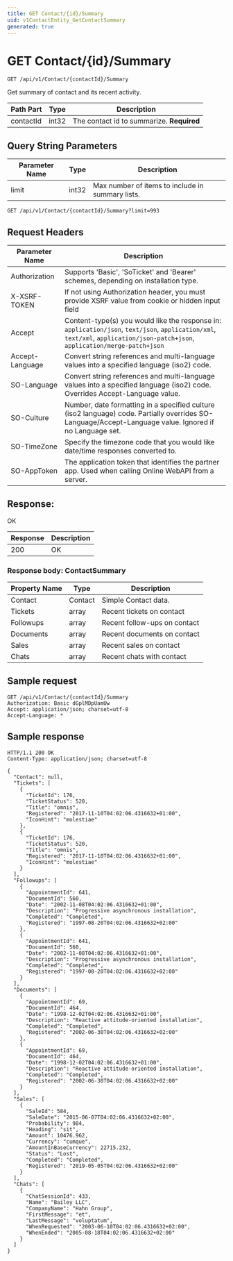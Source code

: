 ```yaml
---
title: GET Contact/{id}/Summary
uid: v1ContactEntity_GetContactSummary
generated: true
---
```


# GET Contact/{id}/Summary

```http
GET /api/v1/Contact/{contactId}/Summary
```

Get summary of contact and its recent activity.






| Path Part | Type | Description |
|-----------|------|-------------|
| contactId | int32 | The contact id to summarize. **Required** |


## Query String Parameters

| Parameter Name | Type |  Description |
|----------------|------|--------------|
| limit | int32 |  Max number of items to include in summary lists. |

```http
GET /api/v1/Contact/{contactId}/Summary?limit=993
```


## Request Headers

| Parameter Name | Description |
|----------------|-------------|
| Authorization  | Supports 'Basic', 'SoTicket' and 'Bearer' schemes, depending on installation type. |
| X-XSRF-TOKEN   | If not using Authorization header, you must provide XSRF value from cookie or hidden input field |
| Accept         | Content-type(s) you would like the response in: `application/json`, `text/json`, `application/xml`, `text/xml`, `application/json-patch+json`, `application/merge-patch+json` |
| Accept-Language | Convert string references and multi-language values into a specified language (iso2) code. |
| SO-Language | Convert string references and multi-language values into a specified language (iso2) code. Overrides Accept-Language value. |
| SO-Culture | Number, date formatting in a specified culture (iso2 language) code. Partially overrides SO-Language/Accept-Language value. Ignored if no Language set. |
| SO-TimeZone | Specify the timezone code that you would like date/time responses converted to. |
| SO-AppToken | The application token that identifies the partner app. Used when calling Online WebAPI from a server. |


## Response:

OK

| Response | Description |
|----------------|-------------|
| 200 | OK |

### Response body: ContactSummary

| Property Name | Type |  Description |
|----------------|------|--------------|
| Contact | Contact | Simple Contact data. |
| Tickets | array | Recent tickets on contact |
| Followups | array | Recent follow-ups on contact |
| Documents | array | Recent documents on contact |
| Sales | array | Recent sales on contact |
| Chats | array | Recent chats with contact |

## Sample request

```http!
GET /api/v1/Contact/{contactId}/Summary
Authorization: Basic dGplMDpUamUw
Accept: application/json; charset=utf-8
Accept-Language: *
```

## Sample response

```http_
HTTP/1.1 200 OK
Content-Type: application/json; charset=utf-8

{
  "Contact": null,
  "Tickets": [
    {
      "TicketId": 176,
      "TicketStatus": 520,
      "Title": "omnis",
      "Registered": "2017-11-10T04:02:06.4316632+01:00",
      "IconHint": "molestiae"
    },
    {
      "TicketId": 176,
      "TicketStatus": 520,
      "Title": "omnis",
      "Registered": "2017-11-10T04:02:06.4316632+01:00",
      "IconHint": "molestiae"
    }
  ],
  "Followups": [
    {
      "AppointmentId": 641,
      "DocumentId": 560,
      "Date": "2002-11-08T04:02:06.4316632+01:00",
      "Description": "Progressive asynchronous installation",
      "Completed": "Completed",
      "Registered": "1997-08-20T04:02:06.4316632+02:00"
    },
    {
      "AppointmentId": 641,
      "DocumentId": 560,
      "Date": "2002-11-08T04:02:06.4316632+01:00",
      "Description": "Progressive asynchronous installation",
      "Completed": "Completed",
      "Registered": "1997-08-20T04:02:06.4316632+02:00"
    }
  ],
  "Documents": [
    {
      "AppointmentId": 69,
      "DocumentId": 464,
      "Date": "1998-12-02T04:02:06.4316632+01:00",
      "Description": "Reactive attitude-oriented installation",
      "Completed": "Completed",
      "Registered": "2002-06-30T04:02:06.4316632+02:00"
    },
    {
      "AppointmentId": 69,
      "DocumentId": 464,
      "Date": "1998-12-02T04:02:06.4316632+01:00",
      "Description": "Reactive attitude-oriented installation",
      "Completed": "Completed",
      "Registered": "2002-06-30T04:02:06.4316632+02:00"
    }
  ],
  "Sales": [
    {
      "SaleId": 584,
      "SaleDate": "2015-06-07T04:02:06.4316632+02:00",
      "Probability": 984,
      "Heading": "sit",
      "Amount": 10476.962,
      "Currency": "cumque",
      "AmountInBaseCurrency": 22715.232,
      "Status": "Lost",
      "Completed": "Completed",
      "Registered": "2019-05-05T04:02:06.4316632+02:00"
    }
  ],
  "Chats": [
    {
      "ChatSessionId": 433,
      "Name": "Bailey LLC",
      "CompanyName": "Hahn Group",
      "FirstMessage": "et",
      "LastMessage": "voluptatum",
      "WhenRequested": "2003-06-10T04:02:06.4316632+02:00",
      "WhenEnded": "2005-08-18T04:02:06.4316632+02:00"
    }
  ]
}
```